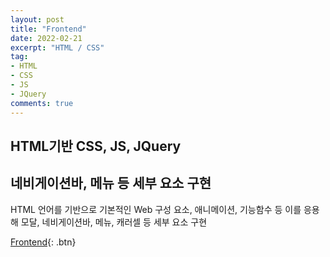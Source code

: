 ```yaml
---
layout: post
title: "Frontend"
date: 2022-02-21
excerpt: "HTML / CSS"
tag:
- HTML
- CSS
- JS
- JQuery
comments: true
---
```


## HTML기반 CSS, JS, JQuery
## 네비게이션바, 메뉴 등 세부 요소 구현
HTML 언어를 기반으로
기본적인 Web 구성 요소, 애니메이션, 기능함수 등
이를 응용해 모달, 네비게이션바, 메뉴, 캐러셀 등 세부 요소 구현

[Frontend](https://github.com/kids9702/VSCODESRC){: .btn}